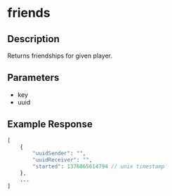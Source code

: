 # friends  

## Description
Returns friendships for given player.

## Parameters
- key
- uuid

## Example Response
```php
[
    {
        "uuidSender": "", 
        "uuidReceiver": "", 
        "started": 1376865614794 // unix timestamp
    },
    ...
]    
```